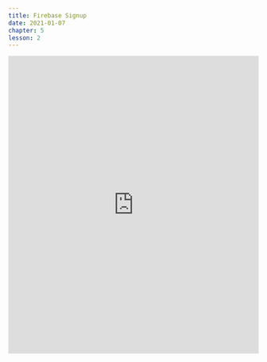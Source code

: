 ```yaml
---
title: Firebase Signup
date: 2021-01-07
chapter: 5
lesson: 2
---
```


<iframe width="100%" height="600" src="https://www.youtube.com/embed/VDhpod4O3PE?list=PLlvgXQiqkT5Bysu6My5p3j4ghb6lf48gt" title="YouTube video player" frameborder="0" allow="accelerometer; autoplay; clipboard-write; encrypted-media; gyroscope; picture-in-picture" allowfullscreen></iframe>